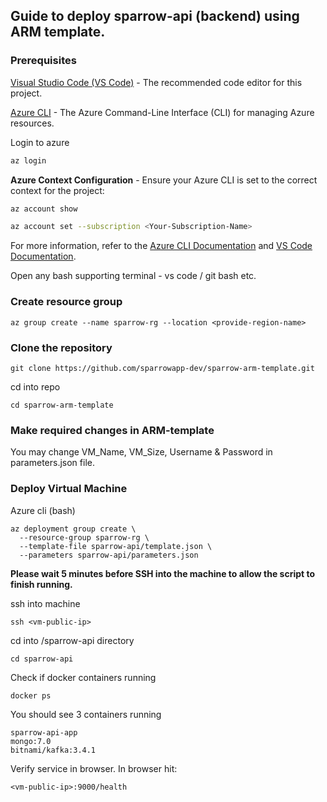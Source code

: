 ## Guide to deploy sparrow-api (backend) using ARM template. <br/>

### Prerequisites

[Visual Studio Code (VS Code)](https://code.visualstudio.com/) - The recommended code editor for this project.

[Azure CLI](https://learn.microsoft.com/en-us/cli/azure/install-azure-cli) - The Azure Command-Line Interface (CLI) for managing Azure resources. <br/>

Login to azure

```bash
az login
```

**Azure Context Configuration** - Ensure your Azure CLI is set to the correct context for the project:

```bash
az account show
```

```bash
az account set --subscription <Your-Subscription-Name>
```

For more information, refer to the [Azure CLI Documentation](https://learn.microsoft.com/en-us/cli/azure/) and [VS Code Documentation](https://code.visualstudio.com/docs).


Open any bash supporting terminal - vs code / git bash etc. <br/>


### Create resource group

```
az group create --name sparrow-rg --location <provide-region-name>  
``` 


### Clone the repository
```
git clone https://github.com/sparrowapp-dev/sparrow-arm-template.git
```

cd into repo

```
cd sparrow-arm-template  
```

### Make required changes in ARM-template

You may change VM_Name, VM_Size, Username & Password in parameters.json file. 

### Deploy Virtual Machine

Azure cli (bash)

```
az deployment group create \
  --resource-group sparrow-rg \
  --template-file sparrow-api/template.json \
  --parameters sparrow-api/parameters.json
```  


**Please wait 5 minutes before SSH into the machine to allow the script to finish running.**

ssh into machine

```
ssh <vm-public-ip>
```

cd into /sparrow-api directory

```
cd sparrow-api
```

Check if docker containers running
```
docker ps
```

You should see 3 containers running

```
sparrow-api-app
mongo:7.0
bitnami/kafka:3.4.1 
```

Verify service in browser. In browser hit:
```
<vm-public-ip>:9000/health
```